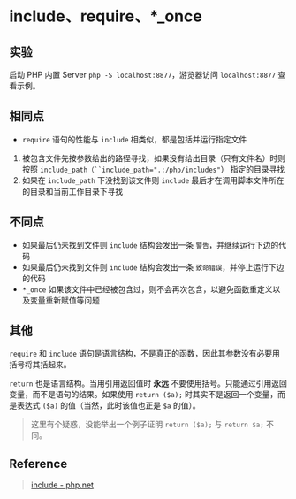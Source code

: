 # include、require、*_once

## 实验

启动 PHP 内置 Server `php -S localhost:8877`，游览器访问 `localhost:8877` 查看示例。

## 相同点

- `require` 语句的性能与 `include` 相类似，都是包括并运行指定文件

1. 被包含文件先按参数给出的路径寻找，如果没有给出目录（只有文件名）时则按照 `include_path（``include_path=".:/php/includes"`） 指定的目录寻找
1. 如果在 `include_path` 下没找到该文件则 `include` 最后才在调用脚本文件所在的目录和当前工作目录下寻找

## 不同点

- 如果最后仍未找到文件则 `include` 结构会发出一条 `警告`，并继续运行下边的代码
- 如果最后仍未找到文件则 `include` 结构会发出一条 `致命错误`，并停止运行下边的代码
- `*_once` 如果该文件中已经被包含过，则不会再次包含，以避免函数重定义以及变量重新赋值等问题

## 其他

`require` 和 `include` 语句是语言结构，不是真正的函数，因此其参数没有必要用括号将其括起来。

`return` 也是语言结构。当用引用返回值时 **永远** 不要使用括号。只能通过引用返回变量，而不是语句的结果。如果使用 `return ($a);` 时其实不是返回一个变量，而是表达式 `($a)` 的值（当然，此时该值也正是 `$a` 的值）。 

> 这里有个疑惑，没能举出一个例子证明 `return ($a);` 与 `return $a;` 不同。 

## Reference

> [include - php.net](https://www.php.net/manual/zh/function.include.php)